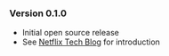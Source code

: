 ### Version 0.1.0

* Initial open source release 
* See [Netflix Tech Blog](http://techblog.netflix.com/2013/03/denominator.html) for introduction
